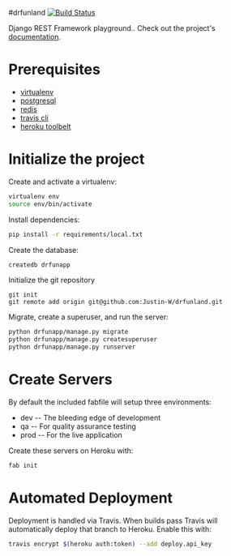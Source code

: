 #drfunland
[![Build Status](https://travis-ci.org/Justin-W/drfunland.svg?branch=master)](https://travis-ci.org/Justin-W/drfunland)

Django REST Framework playground.. Check out the project's [documentation](http://Justin-W.github.io/drfunland/).

# Prerequisites 
- [virtualenv](https://virtualenv.pypa.io/en/latest/)
- [postgresql](http://www.postgresql.org/)
- [redis](http://redis.io/)
- [travis cli](http://blog.travis-ci.com/2013-01-14-new-client/)
- [heroku toolbelt](https://toolbelt.heroku.com/)

# Initialize the project
Create and activate a virtualenv:

```bash
virtualenv env
source env/bin/activate
```
Install dependencies:

```bash
pip install -r requirements/local.txt
```
Create the database:

```bash
createdb drfunapp
```
Initialize the git repository

```
git init
git remote add origin git@github.com:Justin-W/drfunland.git
```

Migrate, create a superuser, and run the server:
```bash
python drfunapp/manage.py migrate
python drfunapp/manage.py createsuperuser
python drfunapp/manage.py runserver
```

# Create Servers
By default the included fabfile will setup three environments:

- dev -- The bleeding edge of development
- qa -- For quality assurance testing
- prod -- For the live application

Create these servers on Heroku with:

```bash
fab init
```

# Automated Deployment
Deployment is handled via Travis. When builds pass Travis will automatically deploy that branch to Heroku. Enable this with:
```bash
travis encrypt $(heroku auth:token) --add deploy.api_key
```
